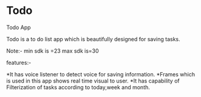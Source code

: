 # Todo
Todo App

Todo is a to do list app which is beautifully designed for saving tasks.

Note:- min sdk is =23 max sdk is=30

features:-

*It has voice listener to detect voice for saving information.
*Frames which is used in this app shows real time visual to user.
*It has capability of Filterization of tasks according to today,week and month.
